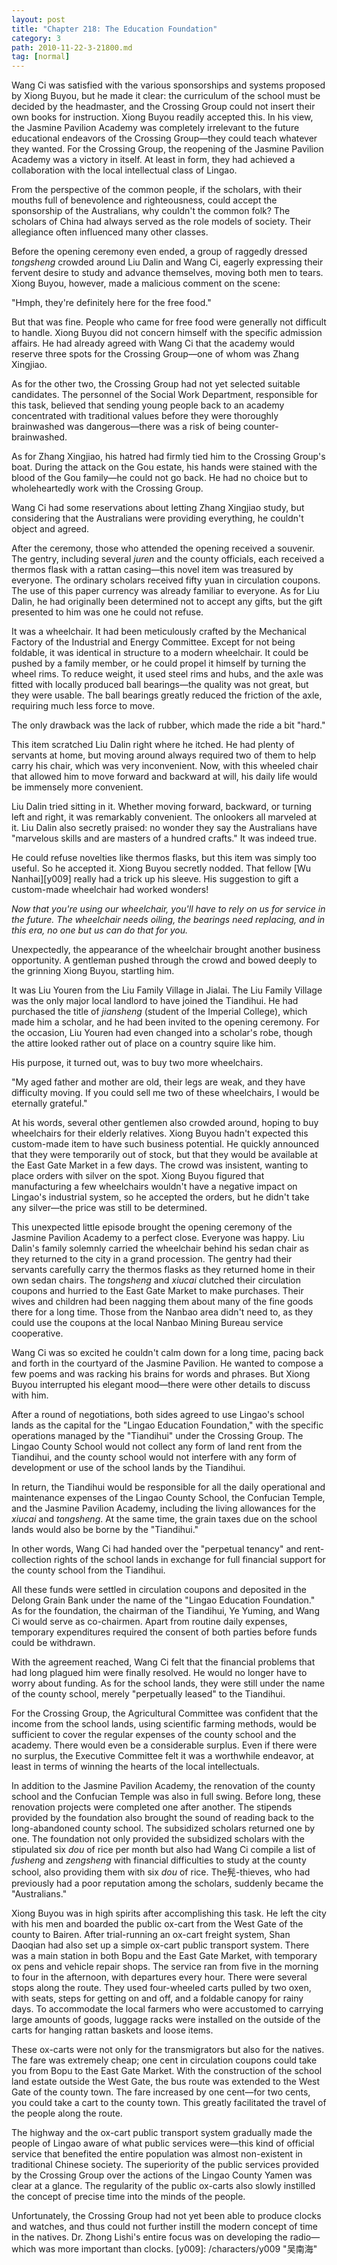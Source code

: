 ```yaml
---
layout: post
title: "Chapter 218: The Education Foundation"
category: 3
path: 2010-11-22-3-21800.md
tag: [normal]
---
```


Wang Ci was satisfied with the various sponsorships and systems proposed by Xiong Buyou, but he made it clear: the curriculum of the school must be decided by the headmaster, and the Crossing Group could not insert their own books for instruction. Xiong Buyou readily accepted this. In his view, the Jasmine Pavilion Academy was completely irrelevant to the future educational endeavors of the Crossing Group—they could teach whatever they wanted. For the Crossing Group, the reopening of the Jasmine Pavilion Academy was a victory in itself. At least in form, they had achieved a collaboration with the local intellectual class of Lingao.

From the perspective of the common people, if the scholars, with their mouths full of benevolence and righteousness, could accept the sponsorship of the Australians, why couldn't the common folk? The scholars of China had always served as the role models of society. Their allegiance often influenced many other classes.

Before the opening ceremony even ended, a group of raggedly dressed *tongsheng* crowded around Liu Dalin and Wang Ci, eagerly expressing their fervent desire to study and advance themselves, moving both men to tears. Xiong Buyou, however, made a malicious comment on the scene:

"Hmph, they're definitely here for the free food."

But that was fine. People who came for free food were generally not difficult to handle. Xiong Buyou did not concern himself with the specific admission affairs. He had already agreed with Wang Ci that the academy would reserve three spots for the Crossing Group—one of whom was Zhang Xingjiao.

As for the other two, the Crossing Group had not yet selected suitable candidates. The personnel of the Social Work Department, responsible for this task, believed that sending young people back to an academy concentrated with traditional values before they were thoroughly brainwashed was dangerous—there was a risk of being counter-brainwashed.

As for Zhang Xingjiao, his hatred had firmly tied him to the Crossing Group's boat. During the attack on the Gou estate, his hands were stained with the blood of the Gou family—he could not go back. He had no choice but to wholeheartedly work with the Crossing Group.

Wang Ci had some reservations about letting Zhang Xingjiao study, but considering that the Australians were providing everything, he couldn't object and agreed.

After the ceremony, those who attended the opening received a souvenir. The gentry, including several *juren* and the county officials, each received a thermos flask with a rattan casing—this novel item was treasured by everyone. The ordinary scholars received fifty yuan in circulation coupons. The use of this paper currency was already familiar to everyone. As for Liu Dalin, he had originally been determined not to accept any gifts, but the gift presented to him was one he could not refuse.

It was a wheelchair. It had been meticulously crafted by the Mechanical Factory of the Industrial and Energy Committee. Except for not being foldable, it was identical in structure to a modern wheelchair. It could be pushed by a family member, or he could propel it himself by turning the wheel rims. To reduce weight, it used steel rims and hubs, and the axle was fitted with locally produced ball bearings—the quality was not great, but they were usable. The ball bearings greatly reduced the friction of the axle, requiring much less force to move.

The only drawback was the lack of rubber, which made the ride a bit "hard."

This item scratched Liu Dalin right where he itched. He had plenty of servants at home, but moving around always required two of them to help carry his chair, which was very inconvenient. Now, with this wheeled chair that allowed him to move forward and backward at will, his daily life would be immensely more convenient.

Liu Dalin tried sitting in it. Whether moving forward, backward, or turning left and right, it was remarkably convenient. The onlookers all marveled at it. Liu Dalin also secretly praised: no wonder they say the Australians have "marvelous skills and are masters of a hundred crafts." It was indeed true.

He could refuse novelties like thermos flasks, but this item was simply too useful. So he accepted it. Xiong Buyou secretly nodded. That fellow [Wu Nanhai][y009] really had a trick up his sleeve. His suggestion to gift a custom-made wheelchair had worked wonders!

*Now that you're using our wheelchair, you'll have to rely on us for service in the future. The wheelchair needs oiling, the bearings need replacing, and in this era, no one but us can do that for you.*

Unexpectedly, the appearance of the wheelchair brought another business opportunity. A gentleman pushed through the crowd and bowed deeply to the grinning Xiong Buyou, startling him.

It was Liu Youren from the Liu Family Village in Jialai. The Liu Family Village was the only major local landlord to have joined the Tiandihui. He had purchased the title of *jiansheng* (student of the Imperial College), which made him a scholar, and he had been invited to the opening ceremony. For the occasion, Liu Youren had even changed into a scholar's robe, though the attire looked rather out of place on a country squire like him.

His purpose, it turned out, was to buy two more wheelchairs.

"My aged father and mother are old, their legs are weak, and they have difficulty moving. If you could sell me two of these wheelchairs, I would be eternally grateful."

At his words, several other gentlemen also crowded around, hoping to buy wheelchairs for their elderly relatives. Xiong Buyou hadn't expected this custom-made item to have such business potential. He quickly announced that they were temporarily out of stock, but that they would be available at the East Gate Market in a few days. The crowd was insistent, wanting to place orders with silver on the spot. Xiong Buyou figured that manufacturing a few wheelchairs wouldn't have a negative impact on Lingao's industrial system, so he accepted the orders, but he didn't take any silver—the price was still to be determined.

This unexpected little episode brought the opening ceremony of the Jasmine Pavilion Academy to a perfect close. Everyone was happy. Liu Dalin's family solemnly carried the wheelchair behind his sedan chair as they returned to the city in a grand procession. The gentry had their servants carefully carry the thermos flasks as they returned home in their own sedan chairs. The *tongsheng* and *xiucai* clutched their circulation coupons and hurried to the East Gate Market to make purchases. Their wives and children had been nagging them about many of the fine goods there for a long time. Those from the Nanbao area didn't need to, as they could use the coupons at the local Nanbao Mining Bureau service cooperative.

Wang Ci was so excited he couldn't calm down for a long time, pacing back and forth in the courtyard of the Jasmine Pavilion. He wanted to compose a few poems and was racking his brains for words and phrases. But Xiong Buyou interrupted his elegant mood—there were other details to discuss with him.

After a round of negotiations, both sides agreed to use Lingao's school lands as the capital for the "Lingao Education Foundation," with the specific operations managed by the "Tiandihui" under the Crossing Group. The Lingao County School would not collect any form of land rent from the Tiandihui, and the county school would not interfere with any form of development or use of the school lands by the Tiandihui.

In return, the Tiandihui would be responsible for all the daily operational and maintenance expenses of the Lingao County School, the Confucian Temple, and the Jasmine Pavilion Academy, including the living allowances for the *xiucai* and *tongsheng*. At the same time, the grain taxes due on the school lands would also be borne by the "Tiandihui."

In other words, Wang Ci had handed over the "perpetual tenancy" and rent-collection rights of the school lands in exchange for full financial support for the county school from the Tiandihui.

All these funds were settled in circulation coupons and deposited in the Delong Grain Bank under the name of the "Lingao Education Foundation." As for the foundation, the chairman of the Tiandihui, Ye Yuming, and Wang Ci would serve as co-chairmen. Apart from routine daily expenses, temporary expenditures required the consent of both parties before funds could be withdrawn.

With the agreement reached, Wang Ci felt that the financial problems that had long plagued him were finally resolved. He would no longer have to worry about funding. As for the school lands, they were still under the name of the county school, merely "perpetually leased" to the Tiandihui.

For the Crossing Group, the Agricultural Committee was confident that the income from the school lands, using scientific farming methods, would be sufficient to cover the regular expenses of the county school and the academy. There would even be a considerable surplus. Even if there were no surplus, the Executive Committee felt it was a worthwhile endeavor, at least in terms of winning the hearts of the local intellectuals.

In addition to the Jasmine Pavilion Academy, the renovation of the county school and the Confucian Temple was also in full swing. Before long, these renovation projects were completed one after another. The stipends provided by the foundation also brought the sound of reading back to the long-abandoned county school. The subsidized scholars returned one by one. The foundation not only provided the subsidized scholars with the stipulated six *dou* of rice per month but also had Wang Ci compile a list of *fusheng* and *zengsheng* with financial difficulties to study at the county school, also providing them with six *dou* of rice. The髡-thieves, who had previously had a poor reputation among the scholars, suddenly became the "Australians."

Xiong Buyou was in high spirits after accomplishing this task. He left the city with his men and boarded the public ox-cart from the West Gate of the county to Bairen. After trial-running an ox-cart freight system, Shan Daoqian had also set up a simple ox-cart public transport system. There was a main station in both Bopu and the East Gate Market, with temporary ox pens and vehicle repair shops. The service ran from five in the morning to four in the afternoon, with departures every hour. There were several stops along the route. They used four-wheeled carts pulled by two oxen, with seats, steps for getting on and off, and a foldable canopy for rainy days. To accommodate the local farmers who were accustomed to carrying large amounts of goods, luggage racks were installed on the outside of the carts for hanging rattan baskets and loose items.

These ox-carts were not only for the transmigrators but also for the natives. The fare was extremely cheap; one cent in circulation coupons could take you from Bopu to the East Gate Market. With the construction of the school land estate outside the West Gate, the bus route was extended to the West Gate of the county town. The fare increased by one cent—for two cents, you could take a cart to the county town. This greatly facilitated the travel of the people along the route.

The highway and the ox-cart public transport system gradually made the people of Lingao aware of what public services were—this kind of official service that benefited the entire population was almost non-existent in traditional Chinese society. The superiority of the public services provided by the Crossing Group over the actions of the Lingao County Yamen was clear at a glance. The regularity of the public ox-carts also slowly instilled the concept of precise time into the minds of the people.

Unfortunately, the Crossing Group had not yet been able to produce clocks and watches, and thus could not further instill the modern concept of time in the natives. Dr. Zhong Lishi's entire focus was on developing the radio—which was more important than clocks.
[y009]: /characters/y009 "吴南海"